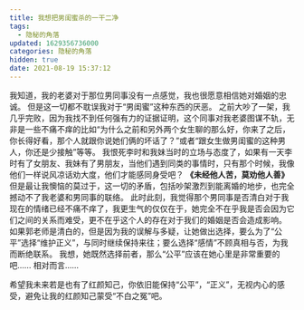 ```yaml
---
title: 我想把男闺蜜杀的一干二净
tags:
  - 隐秘的角落
updated: 1629356736000
categories: 隐秘的角落
hidden: true
date: 2021-08-19 15:37:12
---
```


我知道，我的老婆对于那位男同事没有一点感觉，我也很愿意相信她对婚姻的忠诚。
但是这一切都不耽误我对于“男闺蜜”这种东西的厌恶。
之前大吵了一架，我几乎完败，因为我找不到任何强有力的证据证明，这个同事对我老婆图谋不轨，无非是一些不痛不痒的比如“为什么之前和另外两个女生聊的那么好，你来了之后，你长得好看，那个人就跟你说她们俩的坏话了？”或者“跟女生做男闺蜜的这种男人，你还是少接触”等等。
我恨死李时和我妹当时的立场与态度了，如果有一天李时有了女朋友、我妹有了男朋友，当他们遇到同类的事情时，只有那个时候，我像他们一样说风凉话劝大度，他们才能感同身受吧？
**《未经他人苦，莫劝他人善》**
但是最让我懊恼的莫过于，这一切的矛盾，包括吵架激烈到能离婚的地步，也完全撼动不了我老婆和男同事的联络。
此时此刻，我觉得那个男同事是否清白对于我现在的情绪已经不痛不痒了，我更生气的仅仅在于，她完全不在乎我是否会因为它们之间的关系而难受，更不在乎这个人的存在对于我们的婚姻是否会造成影响。
如果郭老师是清白的，但是因为我的误解与多疑，让她做出选择，要么为了“公平”选择“维护正义”，与同时继续保持来往；要么选择“感情”不顾真相与否，为我而断绝联系。
我想，她既然选择前者，那么“公平”应该在她心里是非常重要的吧......
相对而言......

希望我未来若是也有了红颜知己，你依旧能保持“公平”，“正义”，无视内心的感受，避免让我的红颜知己蒙受“不白之冤”吧。